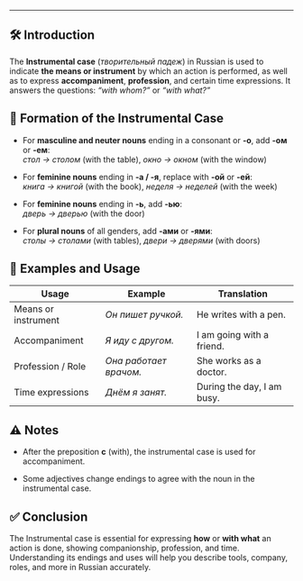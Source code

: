 
---
## 🛠️ Introduction

The **Instrumental case** (_творительный падеж_) in Russian is used to indicate **the means or instrument** by which an action is performed, as well as to express **accompaniment**, **profession**, and certain time expressions. It answers the questions: _“with whom?”_ or _“with what?”_

## 📘 Formation of the Instrumental Case

- For **masculine and neuter nouns** ending in a consonant or **-о**, add **-ом** or **-ем**:  
    _стол → столом_ (with the table), _окно → окном_ (with the window)
    
- For **feminine nouns** ending in **-а / -я**, replace with **-ой** or **-ей**:  
    _книга → книгой_ (with the book), _неделя → неделей_ (with the week)
    
- For **feminine nouns** ending in **-ь**, add **-ью**:  
    _дверь → дверью_ (with the door)
    
- For **plural nouns** of all genders, add **-ами** or **-ями**:  
    _столы → столами_ (with tables), _двери → дверями_ (with doors)
    

## 🧾 Examples and Usage

|Usage|Example|Translation|
|---|---|---|
|Means or instrument|_Он пишет ручкой._|He writes with a pen.|
|Accompaniment|_Я иду с другом._|I am going with a friend.|
|Profession / Role|_Она работает врачом._|She works as a doctor.|
|Time expressions|_Днём я занят._|During the day, I am busy.|

## ⚠️ Notes

- After the preposition **с** (with), the instrumental case is used for accompaniment.
    
- Some adjectives change endings to agree with the noun in the instrumental case.
    

## ✅ Conclusion

The Instrumental case is essential for expressing **how** or **with what** an action is done, showing companionship, profession, and time. Understanding its endings and uses will help you describe tools, company, roles, and more in Russian accurately.